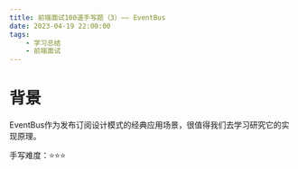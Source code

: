 ```yaml
---
title: 前端面试100道手写题（3）—— EventBus
date: 2023-04-19 22:00:00
tags:
    - 学习总结
    - 前端面试
---
```


# 背景

EventBus作为发布订阅设计模式的经典应用场景，很值得我们去学习研究它的实现原理。

手写难度：⭐️⭐️⭐️

<!-- more -->



